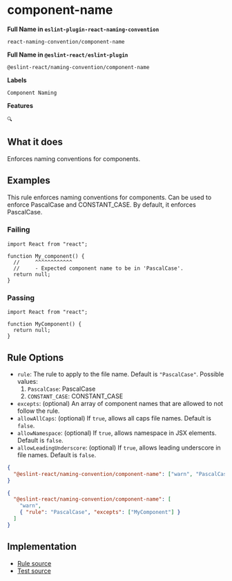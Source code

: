 # component-name

**Full Name in `eslint-plugin-react-naming-convention`**

```plain copy
react-naming-convention/component-name
```

**Full Name in `@eslint-react/eslint-plugin`**

```plain copy
@eslint-react/naming-convention/component-name
```

**Labels**

`Component Naming`

**Features**

`🔍`

## What it does

Enforces naming conventions for components.

## Examples

This rule enforces naming conventions for components. Can be used to enforce PascalCase and CONSTANT_CASE. By default, it enforces PascalCase.

### Failing

```tsx
import React from "react";

function My_component() {
  //     ^^^^^^^^^^^^
  //     - Expected component name to be in 'PascalCase'.
  return null;
}
```

### Passing

```tsx
import React from "react";

function MyComponent() {
  return null;
}
```

## Rule Options

- `rule`: The rule to apply to the file name. Default is `"PascalCase"`. Possible values:
  1. `PascalCase`: PascalCase
  2. `CONSTANT_CASE`: CONSTANT_CASE
- `excepts`: (optional) An array of component names that are allowed to not follow the rule.
- `allowAllCaps`: (optional) If `true`, allows all caps file names. Default is `false`.
- `allowNamespace`: (optional) If `true`, allows namespace in JSX elements. Default is `false`.
- `allowLeadingUnderscore`: (optional) If `true`, allows leading underscore in file names. Default is `false`.

```json
{
  "@eslint-react/naming-convention/component-name": ["warn", "PascalCase"]
}
```

```json
{
  "@eslint-react/naming-convention/component-name": [
    "warn",
    { "rule": "PascalCase", "excepts": ["MyComponent"] }
  ]
}
```

## Implementation

- [Rule source](https://github.com/rEl1cx/eslint-react/tree/main/packages/plugins/eslint-plugin-react-naming-convention/src/rules/component-name.ts)
- [Test source](https://github.com/rEl1cx/eslint-react/tree/main/packages/plugins/eslint-plugin-react-naming-convention/src/rules/component-name.spec.ts)
